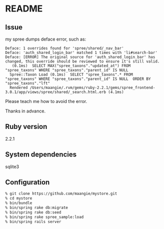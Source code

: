 # README

## Issue
my spree dumps deface error, such as:

```
Deface: 1 overrides found for 'spree/shared/_nav_bar'
Deface: 'auth_shared_login_bar' matched 1 times with 'li#search-bar'
Deface: [ERROR] The original source for 'auth_shared_login_bar' has changed, this override should be reviewed to ensure it's still valid.
   (0.1ms)  SELECT MAX("spree_taxons"."updated_at") FROM "spree_taxons" WHERE "spree_taxons"."parent_id" IS NULL
  Spree::Taxon Load (0.1ms)  SELECT "spree_taxons".* FROM "spree_taxons" WHERE "spree_taxons"."parent_id" IS NULL  ORDER BY "spree_taxons"."lft"
  Rendered /Users/maangie/.rvm/gems/ruby-2.2.1/gems/spree_frontend-3.0.1/app/views/spree/shared/_search.html.erb (4.1ms)
```

Please teach me how to avoid the error.

Thanks in advance.

## Ruby version
2.2.1

## System dependencies
sqlite3

## Configuration

```bash
% git clone https://github.com/maangie/mystore.git
% cd mystore
% bin/bundle
% bin/spring rake db:migrate
% bin/spring rake db:seed
% bin/spring rake spree_sample:load
% bin/spring rails server
```
